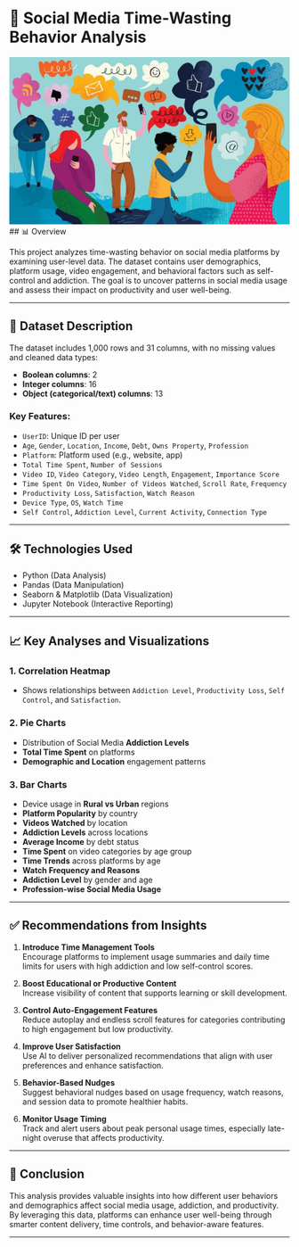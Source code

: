 # 📱 Social Media Time-Wasting Behavior Analysis

<img src="https://github.com/Sayali821/Social-Media-Addiction-Analysis/blob/3ed74cf1de1fea7ac9ee6673b5e6d16319220889/Banner_sma.jpg" width="1000"/>
## 📊 Overview

This project analyzes time-wasting behavior on social media platforms by examining user-level data. The dataset contains user demographics, platform usage, video engagement, and behavioral factors such as self-control and addiction. The goal is to uncover patterns in social media usage and assess their impact on productivity and user well-being.

---

## 📂 Dataset Description

The dataset includes 1,000 rows and 31 columns, with no missing values and cleaned data types:
- **Boolean columns**: 2  
- **Integer columns**: 16  
- **Object (categorical/text) columns**: 13  

### Key Features:
- `UserID`: Unique ID per user  
- `Age`, `Gender`, `Location`, `Income`, `Debt`, `Owns Property`, `Profession`  
- `Platform`: Platform used (e.g., website, app)  
- `Total Time Spent`, `Number of Sessions`  
- `Video ID`, `Video Category`, `Video Length`, `Engagement`, `Importance Score`  
- `Time Spent On Video`, `Number of Videos Watched`, `Scroll Rate`, `Frequency`  
- `Productivity Loss`, `Satisfaction`, `Watch Reason`  
- `Device Type`, `OS`, `Watch Time`  
- `Self Control`, `Addiction Level`, `Current Activity`, `Connection Type`

---

## 🛠 Technologies Used

- Python (Data Analysis)
- Pandas (Data Manipulation)
- Seaborn & Matplotlib (Data Visualization)
- Jupyter Notebook (Interactive Reporting)

---

## 📈 Key Analyses and Visualizations

### 1. Correlation Heatmap
- Shows relationships between `Addiction Level`, `Productivity Loss`, `Self Control`, and `Satisfaction`.

### 2. Pie Charts
- Distribution of Social Media **Addiction Levels**
- **Total Time Spent** on platforms
- **Demographic and Location** engagement patterns

### 3. Bar Charts
- Device usage in **Rural vs Urban** regions
- **Platform Popularity** by country
- **Videos Watched** by location
- **Addiction Levels** across locations
- **Average Income** by debt status
- **Time Spent** on video categories by age group
- **Time Trends** across platforms by age
- **Watch Frequency and Reasons**
- **Addiction Level** by gender and age
- **Profession-wise Social Media Usage**

---

## ✅ Recommendations from Insights

1. **Introduce Time Management Tools**  
   Encourage platforms to implement usage summaries and daily time limits for users with high addiction and low self-control scores.

2. **Boost Educational or Productive Content**  
   Increase visibility of content that supports learning or skill development.

3. **Control Auto-Engagement Features**  
   Reduce autoplay and endless scroll features for categories contributing to high engagement but low productivity.

4. **Improve User Satisfaction**  
   Use AI to deliver personalized recommendations that align with user preferences and enhance satisfaction.

5. **Behavior-Based Nudges**  
   Suggest behavioral nudges based on usage frequency, watch reasons, and session data to promote healthier habits.

6. **Monitor Usage Timing**  
   Track and alert users about peak personal usage times, especially late-night overuse that affects productivity.

---

## 📌 Conclusion

This analysis provides valuable insights into how different user behaviors and demographics affect social media usage, addiction, and productivity. By leveraging this data, platforms can enhance user well-being through smarter content delivery, time controls, and behavior-aware features.

---
